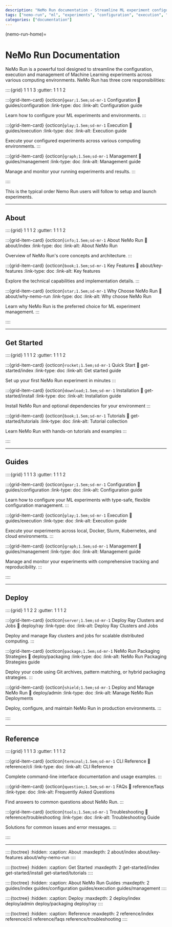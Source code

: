 ```yaml
---
description: "NeMo Run documentation - Streamline ML experiment configuration, execution and management"
tags: ["nemo-run", "ml", "experiments", "configuration", "execution", "management"]
categories: ["documentation"]
---
```


(nemo-run-home)=

# NeMo Run Documentation

NeMo Run is a powerful tool designed to streamline the configuration, execution and management of Machine Learning experiments across various computing environments. NeMo Run has three core responsibilities:

::::{grid} 1 1 1 3
:gutter: 1 1 1 2

:::{grid-item-card} {octicon}`gear;1.5em;sd-mr-1` Configuration
:link: guides/configuration
:link-type: doc
:link-alt: Configuration guide

Learn how to configure your ML experiments and environments.
:::

:::{grid-item-card} {octicon}`play;1.5em;sd-mr-1` Execution
:link: guides/execution
:link-type: doc
:link-alt: Execution guide

Execute your configured experiments across various computing environments.
:::

:::{grid-item-card} {octicon}`graph;1.5em;sd-mr-1` Management
:link: guides/management
:link-type: doc
:link-alt: Management guide

Manage and monitor your running experiments and results.
:::

::::

This is the typical order Nemo Run users will follow to setup and launch experiments.

---

## About

::::{grid} 1 1 1 2
:gutter: 1 1 1 2

:::{grid-item-card} {octicon}`info;1.5em;sd-mr-1` About NeMo Run
:link: about/index
:link-type: doc
:link-alt: About NeMo Run

Overview of NeMo Run's core concepts and architecture.
:::

:::{grid-item-card} {octicon}`book;1.5em;sd-mr-1` Key Features
:link: about/key-features
:link-type: doc
:link-alt: Key features

Explore the technical capabilities and implementation details.
:::

:::{grid-item-card} {octicon}`star;1.5em;sd-mr-1` Why Choose NeMo Run
:link: about/why-nemo-run
:link-type: doc
:link-alt: Why choose NeMo Run

Learn why NeMo Run is the preferred choice for ML experiment management.
:::

::::

---

## Get Started

::::{grid} 1 1 1 2
:gutter: 1 1 1 2

:::{grid-item-card} {octicon}`rocket;1.5em;sd-mr-1` Quick Start
:link: get-started/index
:link-type: doc
:link-alt: Get started guide

Set up your first NeMo Run experiment in minutes
:::

:::{grid-item-card} {octicon}`download;1.5em;sd-mr-1` Installation
:link: get-started/install
:link-type: doc
:link-alt: Installation guide

Install NeMo Run and optional dependencies for your environment
:::

:::{grid-item-card} {octicon}`book;1.5em;sd-mr-1` Tutorials
:link: get-started/tutorials
:link-type: doc
:link-alt: Tutorial collection

Learn NeMo Run with hands-on tutorials and examples
:::

::::

---

## Guides

::::{grid} 1 1 1 3
:gutter: 1 1 1 2

:::{grid-item-card} {octicon}`gear;1.5em;sd-mr-1` Configuration
:link: guides/configuration
:link-type: doc
:link-alt: Configuration guide

Learn how to configure your ML experiments with type-safe, flexible configuration management.
:::

:::{grid-item-card} {octicon}`play;1.5em;sd-mr-1` Execution
:link: guides/execution
:link-type: doc
:link-alt: Execution guide

Execute your experiments across local, Docker, Slurm, Kubernetes, and cloud environments.
:::

:::{grid-item-card} {octicon}`graph;1.5em;sd-mr-1` Management
:link: guides/management
:link-type: doc
:link-alt: Management guide

Manage and monitor your experiments with comprehensive tracking and reproducibility.
:::

::::

---

## Deploy

::::{grid} 1 1 2 2
:gutter: 1 1 1 2

:::{grid-item-card} {octicon}`server;1.5em;sd-mr-1` Deploy Ray Clusters and Jobs
:link: deploy/ray
:link-type: doc
:link-alt: Deploy Ray Clusters and Jobs

Deploy and manage Ray clusters and jobs for scalable distributed computing.
:::

:::{grid-item-card} {octicon}`package;1.5em;sd-mr-1` NeMo Run Packaging Strategies
:link: deploy/packaging
:link-type: doc
:link-alt: NeMo Run Packaging Strategies guide

Deploy your code using Git archives, pattern matching, or hybrid packaging strategies.
:::

:::{grid-item-card} {octicon}`shield;1.5em;sd-mr-1` Deploy and Manage NeMo Run
:link: deploy/admin
:link-type: doc
:link-alt: Manage NeMo Run Deployments

Deploy, configure, and maintain NeMo Run in production environments.
:::

::::

---

## Reference

::::{grid} 1 1 1 3
:gutter: 1 1 1 2

:::{grid-item-card} {octicon}`terminal;1.5em;sd-mr-1` CLI Reference
:link: reference/cli
:link-type: doc
:link-alt: CLI Reference

Complete command-line interface documentation and usage examples.
:::

:::{grid-item-card} {octicon}`question;1.5em;sd-mr-1` FAQs
:link: reference/faqs
:link-type: doc
:link-alt: Frequently Asked Questions

Find answers to common questions about NeMo Run.
:::

:::{grid-item-card} {octicon}`tools;1.5em;sd-mr-1` Troubleshooting
:link: reference/troubleshooting
:link-type: doc
:link-alt: Troubleshooting Guide

Solutions for common issues and error messages.
:::

::::

---

::::{toctree}
:hidden:
:caption: About
:maxdepth: 2
about/index
about/key-features
about/why-nemo-run
::::

::::{toctree}
:hidden:
:caption: Get Started
:maxdepth: 2
get-started/index
get-started/install
get-started/tutorials
::::

::::{toctree}
:hidden:
:caption: About NeMo Run Guides
:maxdepth: 2
guides/index
guides/configuration
guides/execution
guides/management
::::

::::{toctree}
:hidden:
:caption: Deploy
:maxdepth: 2
deploy/index
deploy/admin
deploy/packaging
deploy/ray
::::

::::{toctree}
:hidden:
:caption: Reference
:maxdepth: 2
reference/index
reference/cli
reference/faqs
reference/troubleshooting
::::
